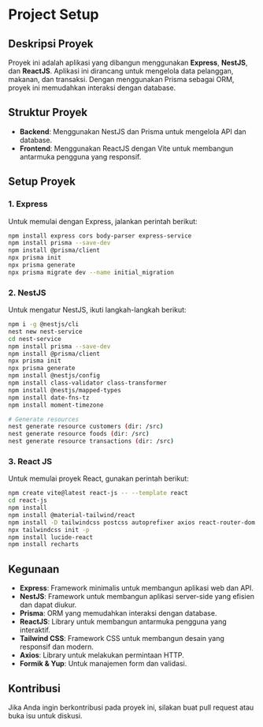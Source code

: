 # Project Setup

## Deskripsi Proyek

Proyek ini adalah aplikasi yang dibangun menggunakan **Express**, **NestJS**, dan **ReactJS**. Aplikasi ini dirancang untuk mengelola data pelanggan, makanan, dan transaksi. Dengan menggunakan Prisma sebagai ORM, proyek ini memudahkan interaksi dengan database.

## Struktur Proyek

- **Backend**: Menggunakan NestJS dan Prisma untuk mengelola API dan database.
- **Frontend**: Menggunakan ReactJS dengan Vite untuk membangun antarmuka pengguna yang responsif.

## Setup Proyek

### 1. Express

Untuk memulai dengan Express, jalankan perintah berikut:

```bash
npm install express cors body-parser express-service
npm install prisma --save-dev
npm install @prisma/client
npx prisma init
npx prisma generate
npx prisma migrate dev --name initial_migration
```

### 2. NestJS

Untuk mengatur NestJS, ikuti langkah-langkah berikut:

```bash
npm i -g @nestjs/cli
nest new nest-service
cd nest-service
npm install prisma --save-dev
npm install @prisma/client
npx prisma init
npx prisma generate
npm install @nestjs/config
npm install class-validator class-transformer
npm install @nestjs/mapped-types
npm install date-fns-tz
npm install moment-timezone

# Generate resources
nest generate resource customers (dir: /src)
nest generate resource foods (dir: /src)
nest generate resource transactions (dir: /src)
```

### 3. React JS

Untuk memulai proyek React, gunakan perintah berikut:

```bash
npm create vite@latest react-js -- --template react
cd react-js
npm install
npm install @material-tailwind/react
npm install -D tailwindcss postcss autoprefixer axios react-router-dom formik yup
npx tailwindcss init -p
npm install lucide-react
npm install recharts
```

## Kegunaan

- **Express**: Framework minimalis untuk membangun aplikasi web dan API.
- **NestJS**: Framework untuk membangun aplikasi server-side yang efisien dan dapat diukur.
- **Prisma**: ORM yang memudahkan interaksi dengan database.
- **ReactJS**: Library untuk membangun antarmuka pengguna yang interaktif.
- **Tailwind CSS**: Framework CSS untuk membangun desain yang responsif dan modern.
- **Axios**: Library untuk melakukan permintaan HTTP.
- **Formik & Yup**: Untuk manajemen form dan validasi.

## Kontribusi

Jika Anda ingin berkontribusi pada proyek ini, silakan buat pull request atau buka isu untuk diskusi.
